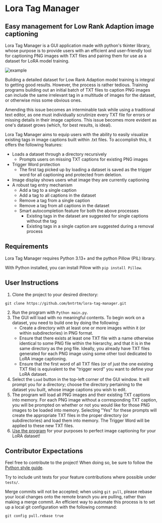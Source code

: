 # Lora Tag Manager

## Easy management for Low Rank Adaption image captioning

Lora Tag Manager is a GUI application made with python's tkinter library, whose purpose is to provide users with an efficient and user-friendly tool for captioning PNG images with TXT files and pairing them for use as a dataset for LoRA model training.

![example](https://github.com/user-attachments/assets/59686119-e470-4960-8dc0-50ef38b9ebce)

Building a detailed dataset for Low Rank Adaption model training is integral to getting good results. However, the process is rather tedious. Training programs building out an initial batch of TXT files to caption PNG images can include the same irrelevant tag in a multitude of images for the dataset, or otherwise miss some obvious ones.

Amending this issue becomes an interminable task while using a traditional text editor, as one must individually scrutinize every TXT file for errors or missing details in their image captions. This issue becomes more evident as one's dataset grows (which, for best results, is ideal).

Lora Tag Manager aims to equip users with the ability to easily visualize existing tags in image captions built within .txt files. To accomplish this, it offers the following features:

- Loads a dataset through a directory recursively
    - Prompts users on missing TXT captions for existing PNG images
- Trigger Word protection
    - The first tag picked up by loading a dataset is saved as the trigger word for all captioning and protected from deletion.
- Image display shows users what image they are currently captioning
- A robust tag entry mechanism
    - Add a tag to a single caption
    - Add a tag to all captions in the dataset
    - Remove a tag from a single caption
    - Remove a tag from all captions in the dataset
    - Smart autocompletion feature for both the above processes
        - Existing tags in the dataset are suggested for single captions without the tag
        - Existing tags in a single caption are suggested during a removal process

## Requirements

Lora Tag Manager requires Python 3.13+ and the python Pillow (PIL) library.

With Python installed, you can install Pillow with `pip install Pillow`.

## User Instructions

1. Clone the project to your desired directory:
```
git clone https://github.com/bntrtm/lora-tag-manager.git
```
2. Run the program with `Python main.py`.
3. The GUI will load with no meaningful contents. To begin work on a dataset, you need to build one by doing the following:
    - Create a directory with at least one or more images within it (or within subdirectories) in PNG format.
    - Ensure that there exists at least one TXT file with a name otherwise identical to some PNG file within the hierarchy, and that it is in the same directory as the png file. Ideally, you already have TXT files generated for each PNG image using some other tool dedicated to LoRA image captioning.
    - Ensure that the first word of all TXT files (or of just the one existing TXT file) is equivalent to the "trigger word" you want to define your LoRA dataset.
4. Select the `Load` button in the top-left corner of the GUI window. It will prompt you for a directory; choose the directory pertaining to the dataset you built, whose image captions you wish to edit.
5. The program will load all PNG images and their existing TXT captions into memory. For each PNG image without a corresponding TXT caption, you will be prompted on whether or not you would like for those PNG images to be loaded into memory. Selecting "Yes" for these prompts will create the appropriate TXT files in the proper directory (or subdirectories) and load them into memory. The Trigger Word will be applied to these new TXT files.
6. [Use the program](https://github.com/bntrtm/lora-tag-manager/wiki/Tag-Management) for your purposes to perfect image captioning for your LoRA dataset!

## Contributor Expectations

Feel free to contribute to the project! When doing so, be sure to follow the [Python style guide](https://peps.python.org/pep-0008/).

Try to include unit tests for your feature contributions where possible under `tests/`.

Merge commits will not be accepted; when using `git pull`, please rebase your local changes onto the remote branch you are pulling, rather than making a merge commit. An efficient way to automate this process is to set up a local git configuration with the following command:

```
git config pull.rebase true
```
